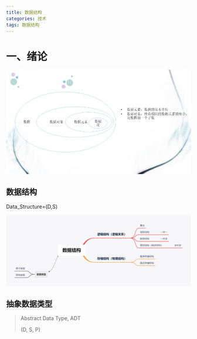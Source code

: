 ```yaml
---
title: 数据结构
categories: 技术
tags: 数据结构
---
```


# 一、绪论

![123](https://raw.githubusercontent.com/destiny0118/picgo/master/img/202206021858714.jpg)

## 数据结构

Data_Structure=(D,S)

![数据结构](https://raw.githubusercontent.com/destiny0118/picgo/master/pic/数据结构.png)

## 抽象数据类型

> Abstract Data Type, ADT
>
> (D, S, P)